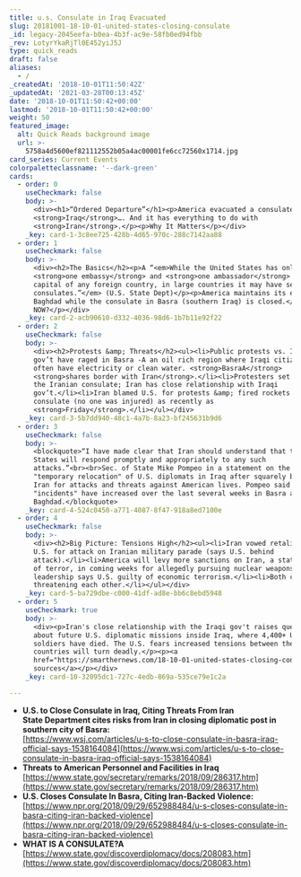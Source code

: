 ```yaml
---
title: u.s. Consulate in Iraq Evacuated
slug: 20181001-18-10-01-united-states-closing-consulate
_id: legacy-2045eefa-b0ea-4b3f-ac9e-58fb0ed94fbb
_rev: LotyrYkaRjTl0E452yiJ5J
type: quick_reads
draft: false
aliases:
  - /
_createdAt: '2018-10-01T11:50:42Z'
_updatedAt: '2021-03-28T00:13:45Z'
date: '2018-10-01T11:50:42+00:00'
lastmod: '2018-10-01T11:50:42+00:00'
weight: 50
featured_image:
  alt: Quick Reads background image
  url: >-
    5758a4d5600ef821112552b05a4ac00001fe6cc72560x1714.jpg
card_series: Current Events
colorpaletteclassname: '--dark-green'
cards:
  - order: 0
    useCheckmark: false
    body: >-
      <div><h1>“Ordered Departure”</h1><p>America evacuated a consulate in
      <strong>Iraq</strong>…. And it has everything to do with
      <strong>Iran</strong>.</p><p>Why It Matters</p></div>
    _key: card-1-3c8ee725-428b-4d65-970c-288c7142aa88
  - order: 1
    useCheckmark: false
    body: >-
      <div><h2>The Basics</h2><p>A “<em>While the United States has only
      <strong>one embassy</strong> and <strong>one ambassador</strong> in the
      capital of any foreign country, in large countries it may have several
      consulates.”</em> (U.S. State Dept)</p><p>America maintains its embassy in
      Baghdad while the consulate in Basra (southern Iraq) is closed.</p><p>WHY
      NOW?</p></div>
    _key: card-2-acb90610-d332-4036-98d6-1b7b11e92f22
  - order: 2
    useCheckmark: false
    body: >-
      <div><h2>Protests &amp; Threats</h2><ul><li>Public protests vs. Iraqi
      gov’t have raged in Basra -A an oil rich region where Iraqi citizens don’t
      often have electricity or clean water. <strong>BasraA</strong>
      <strong>shares border with Iran</strong>.</li><li>Protesters set fire to
      the Iranian consulate; Iran has close relationship with Iraqi
      gov’t.</li><li>Iran blamed U.S. for protests &amp; fired rockets at
      consulate (no one was injured) as recently as
      <strong>Friday</strong>.</li></ul></div>
    _key: card-3-5b7dd940-48c1-4a7b-8a23-bf245631b9d6
  - order: 3
    useCheckmark: false
    body: >-
      <blockquote>“I have made clear that Iran should understand that the United
      States will respond promptly and appropriately to any such
      attacks.”<br><br>Sec. of State Mike Pompeo in a statement on the
      "temporary relocation" of U.S. diplomats in Iraq after squarely blaming
      Iran for attacks and threats against American lives. Pompeo said
      "incidents" have increased over the last several weeks in Basra and
      Baghdad.</blockquote>
    _key: card-4-524c0450-a771-4087-8f47-918a8ed7100e
  - order: 4
    useCheckmark: false
    body: >-
      <div><h2>Big Picture: Tensions High</h2><ul><li>Iran vowed retaliation vs.
      U.S. for attack on Iranian military parade (says U.S. behind
      attack).</li><li>America will levy more sanctions on Iran, a state sponsor
      of terror, in coming weeks for allegedly pursuing nuclear weapons; Iranian
      leadership says U.S. guilty of economic terrorism.</li><li>Both countries
      threatening each other.</li></ul></div>
    _key: card-5-ba729dbe-c000-41df-ad8e-bb6c8ebd5948
  - order: 5
    useCheckmark: true
    body: >-
      <div><p>Iran's close relationship with the Iraqi gov't raises questions
      about future U.S. diplomatic missions inside Iraq, where 4,400+ U.S.
      soldiers have died. The U.S. fears increased tensions between the 2
      countries will turn deadly.</p><p><a
      href="https://smarthernews.com/18-10-01-united-states-closing-consulate/">view
      sources</a></p></div>
    _key: card-10-32095dc1-727c-4edb-869a-535ce79e1c2a

---
```

* **U.S. to Close Consulate in Iraq, Citing Threats From Iran**  
**State Department cites risks from Iran in closing diplomatic post in southern city of Basra:**  
[https://www.wsj.com/articles/u-s-to-close-consulate-in-basra-iraq-official-says-1538164084](https://www.wsj.com/articles/u-s-to-close-consulate-in-basra-iraq-official-says-1538164084)
* **Threats to American Personnel and Facilities in Iraq**  
[https://www.state.gov/secretary/remarks/2018/09/286317.htm](https://www.state.gov/secretary/remarks/2018/09/286317.htm)
* **U.S. Closes Consulate In Basra, Citing Iran-Backed Violence:**  
[https://www.npr.org/2018/09/29/652988484/u-s-closes-consulate-in-basra-citing-iran-backed-violence](https://www.npr.org/2018/09/29/652988484/u-s-closes-consulate-in-basra-citing-iran-backed-violence)
* **WHAT IS A CONSULATE?A**  
[https://www.state.gov/discoverdiplomacy/docs/208083.htm](https://www.state.gov/discoverdiplomacy/docs/208083.htm)